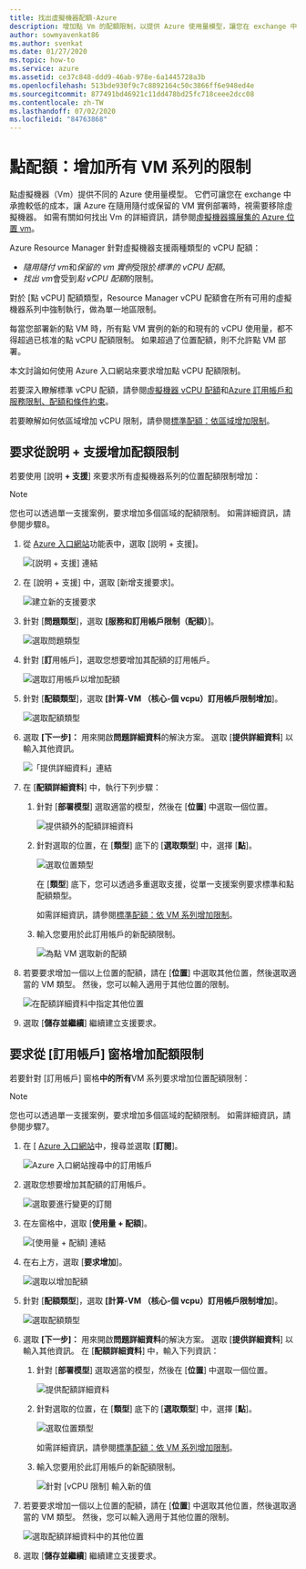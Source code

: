 ```yaml
---
title: 找出虛擬機器配額-Azure
description: 增加點 Vm 的配額限制，以提供 Azure 使用量模型，讓您在 exchange 中取得較低的成本，讓 Azure 視需要移除 Vm。
author: sowmyavenkat86
ms.author: svenkat
ms.date: 01/27/2020
ms.topic: how-to
ms.service: azure
ms.assetid: ce37c848-ddd9-46ab-978e-6a1445728a3b
ms.openlocfilehash: 513bde930f9c7c8892164c50c3866ff6e948ed4e
ms.sourcegitcommit: 877491bd46921c11dd478bd25fc718ceee2dcc08
ms.contentlocale: zh-TW
ms.lasthandoff: 07/02/2020
ms.locfileid: "84763868"
---
```

# <a name="spot-quota-increase-limits-for-all-vm-series"></a>點配額：增加所有 VM 系列的限制

點虛擬機器（Vm）提供不同的 Azure 使用量模型。 它們可讓您在 exchange 中承擔較低的成本，讓 Azure 在隨用隨付或保留的 VM 實例部署時，視需要移除虛擬機器。 如需有關如何找出 Vm 的詳細資訊，請參閱[虛擬機器擴展集的 Azure 位置 vm](../../virtual-machine-scale-sets/use-spot.md)。

Azure Resource Manager 針對虛擬機器支援兩種類型的 vCPU 配額：

* *隨用隨付 vm*和*保留的 vm 實例*受限於*標準的 vCPU 配額*。
* *找出 vm*會受到*點 vCPU 配額*的限制。

對於 [點 vCPU] 配額類型，Resource Manager vCPU 配額會在所有可用的虛擬機器系列中強制執行，做為單一地區限制。

每當您部署新的點 VM 時，所有點 VM 實例的新的和現有的 vCPU 使用量，都不得超過已核准的點 vCPU 配額限制。 如果超過了位置配額，則不允許點 VM 部署。

本文討論如何使用 Azure 入口網站來要求增加點 vCPU 配額限制。

若要深入瞭解標準 vCPU 配額，請參閱[虛擬機器 vCPU 配額](../../virtual-machines/windows/quotas.md)和[Azure 訂用帳戶和服務限制、配額和條件約束](../../azure-resource-manager/management/azure-subscription-service-limits.md)。

若要瞭解如何依區域增加 vCPU 限制，請參閱[標準配額：依區域增加限制](regional-quota-requests.md)。

## <a name="request-a-quota-limit-increase-from-help--support"></a>要求從說明 + 支援增加配額限制

若要使用 [說明 **+ 支援**] 來要求所有虛擬機器系列的位置配額限制增加：

> [!NOTE]
> 您也可以透過單一支援案例，要求增加多個區域的配額限制。 如需詳細資訊，請參閱步驟8。

1. 從 [Azure 入口網站](https://portal.azure.com)功能表中，選取 [説明 + 支援]。

   ![[説明 + 支援] 連結](./media/resource-manager-core-quotas-request/help-plus-support.png)

1. 在 [說明 + 支援] 中，選取 [新增支援要求]。

    ![建立新的支援要求](./media/resource-manager-core-quotas-request/new-support-request.png)

1. 針對 [**問題類型**]，選取 **[服務和訂用帳戶限制（配額）**]。

   ![選取問題類型](./media/resource-manager-core-quotas-request/select-quota-issue-type.png)

1. 針對 [**訂**用帳戶]，選取您想要增加其配額的訂用帳戶。

   ![選取訂用帳戶以增加配額](./media/resource-manager-core-quotas-request/select-subscription-support-request.png)

1. 針對 [**配額類型**]，選取 **[計算-VM （核心-個 vcpu）訂用帳戶限制增加**]。

   ![選取配額類型](./media/resource-manager-core-quotas-request/select-quota-type.png)

1. 選取 **[下一步]：** 用來開啟**問題詳細資料**的解決方案。 選取 [**提供詳細資料**] 以輸入其他資訊。

   ![「提供詳細資料」連結](./media/resource-manager-core-quotas-request/provide-details-link.png)

1. 在 [**配額詳細資料**] 中，執行下列步驟：

   1. 針對 [**部署模型**] 選取適當的模型，然後在 [**位置**] 中選取一個位置。

      ![提供額外的配額詳細資料](./media/resource-manager-core-quotas-request/quota-details-deployment-locations.png)

   1. 針對選取的位置，在 [**類型**] 底下的 [**選取類型**] 中，選擇 [**點**]。

      ![選取位置類型](./media/resource-manager-core-quotas-request/select-spot-type.png)

       在 [**類型**] 底下，您可以透過多重選取支援，從單一支援案例要求標準和點配額類型。

       如需詳細資訊，請參閱[標準配額：依 VM 系列增加限制](per-vm-quota-requests.md)。

   1. 輸入您要用於此訂用帳戶的新配額限制。

      ![為點 VM 選取新的配額](./media/resource-manager-core-quotas-request/spot-set-new-quota.png)

1. 若要要求增加一個以上位置的配額，請在 [**位置**] 中選取其他位置，然後選取適當的 VM 類型。 然後，您可以輸入適用于其他位置的限制。

   ![在配額詳細資料中指定其他位置](./media/resource-manager-core-quotas-request/quota-details-multiple-locations.png)

1. 選取 [**儲存並繼續**] 繼續建立支援要求。

## <a name="request-a-quota-limit-increase-from-the-subscriptions-pane"></a>要求從 [訂用帳戶] 窗格增加配額限制

若要針對 [訂用帳戶] 窗格**中的所有**VM 系列要求增加位置配額限制：

> [!NOTE]
> 您也可以透過單一支援案例，要求增加多個區域的配額限制。 如需詳細資訊，請參閱步驟7。

1. 在 [ [Azure 入口網站](https://portal.azure.com)中，搜尋並選取 [**訂閱**]。

   ![Azure 入口網站搜尋中的訂用帳戶](./media/resource-manager-core-quotas-request/search-for-subscriptions.png)

1. 選取您想要增加其配額的訂用帳戶。

   ![選取要進行變更的訂閱](./media/resource-manager-core-quotas-request/select-subscription-change-quota.png)

1. 在左窗格中，選取 [**使用量 + 配額**]。

   ![[使用量 + 配額] 連結](./media/resource-manager-core-quotas-request/select-usage-plus-quotas.png)

1. 在右上方，選取 [**要求增加**]。

   ![選取以增加配額](./media/resource-manager-core-quotas-request/request-increase-from-subscription.png)

1. 針對 [**配額類型**]，選取 **[計算-VM （核心-個 vcpu）訂用帳戶限制增加**]。

   ![選取配額類型](./media/resource-manager-core-quotas-request/select-quota-type.png)

1. 選取 **[下一步]：** 用來開啟**問題詳細資料**的解決方案。 選取 [**提供詳細資料**] 以輸入其他資訊。 在 [**配額詳細資料**] 中，輸入下列資訊：

   1. 針對 [**部署模型**] 選取適當的模型，然後在 [**位置**] 中選取一個位置。

      ![提供配額詳細資料](./media/resource-manager-core-quotas-request/quota-details-deployment-locations.png)

   1. 針對選取的位置，在 [**類型**] 底下的 [**選取類型**] 中，選擇 [**點**]。

      ![選取位置類型](./media/resource-manager-core-quotas-request/select-spot-type.png)

      如需詳細資訊，請參閱[標準配額：依 VM 系列增加限制](per-vm-quota-requests.md)。

   1. 輸入您要用於此訂用帳戶的新配額限制。

      ![針對 [vCPU 限制] 輸入新的值](./media/resource-manager-core-quotas-request/spot-set-new-quota.png)

1. 若要要求增加一個以上位置的配額，請在 [**位置**] 中選取其他位置，然後選取適當的 VM 類型。 然後，您可以輸入適用于其他位置的限制。

   ![選取配額詳細資料中的其他位置](./media/resource-manager-core-quotas-request/quota-details-multiple-locations.png)

1. 選取 [**儲存並繼續**] 繼續建立支援要求。

